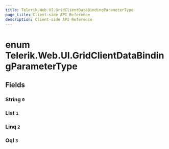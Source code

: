 ```yaml
---
title: Telerik.Web.UI.GridClientDataBindingParameterType
page_title: Client-side API Reference
description: Client-side API Reference
---
```


# enum Telerik.Web.UI.GridClientDataBindingParameterType

## Fields

### String `0`

### List `1`

### Linq `2`

### Oql `3`


